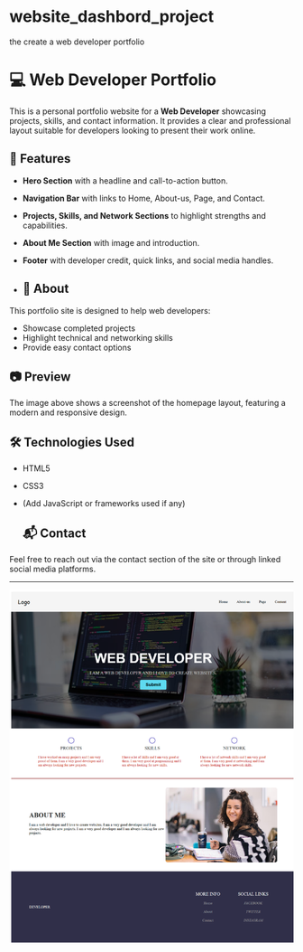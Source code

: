 # website_dashbord_project
the create a web developer portfolio
# 💻 Web Developer Portfolio

This is a personal portfolio website for a **Web Developer** showcasing projects, skills, and contact information. It provides a clear and professional layout suitable for developers looking to present their work online.

## 🚀 Features

- **Hero Section** with a headline and call-to-action button.
- **Navigation Bar** with links to Home, About-us, Page, and Contact.
- **Projects, Skills, and Network Sections** to highlight strengths and capabilities.
- **About Me Section** with image and introduction.
- **Footer** with developer credit, quick links, and social media handles.
 
- ## 📄 About

This portfolio site is designed to help web developers:
- Showcase completed projects
- Highlight technical and networking skills
- Provide easy contact options

## 📷 Preview

The image above shows a screenshot of the homepage layout, featuring a modern and responsive design.

## 🛠️ Technologies Used

- HTML5
- CSS3
- (Add JavaScript or frameworks used if any)

  ## 📬 Contact

Feel free to reach out via the contact section of the site or through linked social media platforms.

---
![image alt](https://github.com/Amrenderkumar/website_dashbord_project/blob/6fac0697a2648a462c489d30108e7f644536d169/screenshort2.png)
